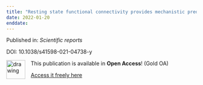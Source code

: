 ```yaml
---
title: "Resting state functional connectivity provides mechanistic predictions of future changes in sedentary behavior."
date: 2022-01-20
enddate:
---
```


Published in: *Scientific reports*

DOI: 10.1038/s41598-021-04738-y

<img src="https://upload.wikimedia.org/wikipedia/commons/thumb/7/77/Open_Access_logo_PLoS_transparent.svg/800px-Open_Access_logo_PLoS_transparent.svg.png" alt="drawing" width="50" align="left"/> &nbsp;&nbsp;&nbsp;This publication is available in **Open Access**! (Gold OA)

&nbsp;&nbsp;&nbsp;[Access it freely here](https://www.nature.com/articles/s41598-021-04738-y.pdf
)

